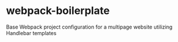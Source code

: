 # webpack-boilerplate
Base Webpack project configuration for a multipage website utilizing Handlebar templates
